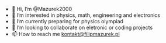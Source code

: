 - 👋 Hi, I’m @Mazurek2000
- 👀 I’m interested in physics, math, engineering and electronics
- 🌱 I’m currently preparing for physics olympiad 
- 💞️ I’m looking to collaborate on eletronic or coding projects 
- 📫 How to reach me kontakt@filipmazurek.pl


<!---
Mazurek2000/Mazurek2000 is a ✨ special ✨ repository because its `README.md` (this file) appears on your GitHub profile.
You can click the Preview link to take a look at your changes.
--->
